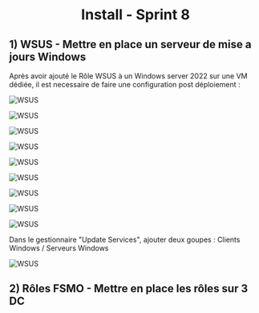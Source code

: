 <div align="center"><H1> Install -  Sprint 8 </H1></div>

## 1) WSUS - Mettre en place un serveur de mise a jours Windows

Après avoir ajouté le Rôle WSUS à un Windows server 2022 sur une VM dédiée, il est necessaire de faire une configuration post déploiement :

![WSUS](https://github.com/WildCodeSchool/TSSR-ANGOU-P3-G1/blob/main/SCREENS-PAR-SPRINT/SCREENS-SPRINT8/wsus1.png)

![WSUS](https://github.com/WildCodeSchool/TSSR-ANGOU-P3-G1/blob/main/SCREENS-PAR-SPRINT/SCREENS-SPRINT8/wsus2.png)

![WSUS](https://github.com/WildCodeSchool/TSSR-ANGOU-P3-G1/blob/main/SCREENS-PAR-SPRINT/SCREENS-SPRINT8/wsus3.png)

![WSUS](https://github.com/WildCodeSchool/TSSR-ANGOU-P3-G1/blob/main/SCREENS-PAR-SPRINT/SCREENS-SPRINT8/wsus4.png)

![WSUS](https://github.com/WildCodeSchool/TSSR-ANGOU-P3-G1/blob/main/SCREENS-PAR-SPRINT/SCREENS-SPRINT8/wsus5.png)

![WSUS](https://github.com/WildCodeSchool/TSSR-ANGOU-P3-G1/blob/main/SCREENS-PAR-SPRINT/SCREENS-SPRINT8/wsus6.png)

![WSUS](https://github.com/WildCodeSchool/TSSR-ANGOU-P3-G1/blob/main/SCREENS-PAR-SPRINT/SCREENS-SPRINT8/wsus7.png)

![WSUS](https://github.com/WildCodeSchool/TSSR-ANGOU-P3-G1/blob/main/SCREENS-PAR-SPRINT/SCREENS-SPRINT8/wsus8.png)

![WSUS](https://github.com/WildCodeSchool/TSSR-ANGOU-P3-G1/blob/main/SCREENS-PAR-SPRINT/SCREENS-SPRINT8/wsus9.png)

Dans le gestionnaire "Update Services", ajouter deux goupes : Clients Windows / Serveurs Windows

![WSUS](https://github.com/WildCodeSchool/TSSR-ANGOU-P3-G1/blob/main/SCREENS-PAR-SPRINT/SCREENS-SPRINT8/wsus10.png)

## 2) Rôles FSMO - Mettre en place les rôles sur 3 DC



